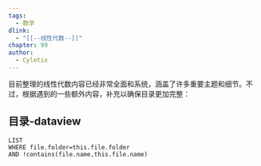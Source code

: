 ```yaml
---
tags:
  - 数学
dlink:
  - "[[--线性代数--]]"
chapter: 99
author:
  - Cyletix
---
```

目前整理的线性代数内容已经非常全面和系统，涵盖了许多重要主题和细节。不过，根据遇到的一些额外内容，补充以确保目录更加完整：
## 目录-dataview
```dataview
LIST
WHERE file.folder=this.file.folder
AND !contains(file.name,this.file.name)
```
